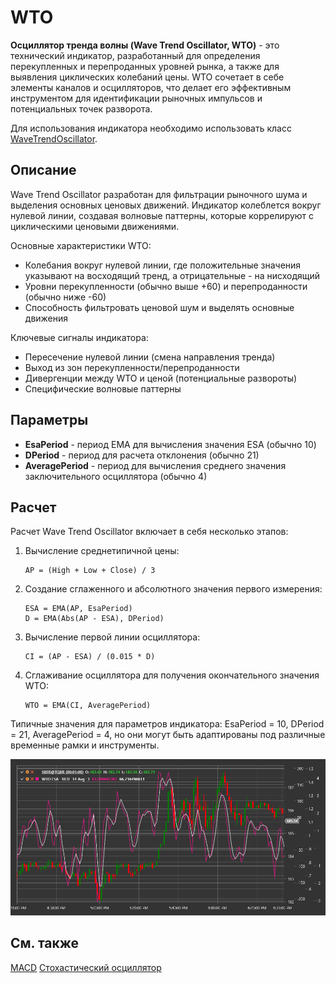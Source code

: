 # WTO

**Осциллятор тренда волны (Wave Trend Oscillator, WTO)** - это технический индикатор, разработанный для определения перекупленных и перепроданных уровней рынка, а также для выявления циклических колебаний цены. WTO сочетает в себе элементы каналов и осцилляторов, что делает его эффективным инструментом для идентификации рыночных импульсов и потенциальных точек разворота.

Для использования индикатора необходимо использовать класс [WaveTrendOscillator](xref:StockSharp.Algo.Indicators.WaveTrendOscillator).

## Описание

Wave Trend Oscillator разработан для фильтрации рыночного шума и выделения основных ценовых движений. Индикатор колеблется вокруг нулевой линии, создавая волновые паттерны, которые коррелируют с циклическими ценовыми движениями.

Основные характеристики WTO:
- Колебания вокруг нулевой линии, где положительные значения указывают на восходящий тренд, а отрицательные - на нисходящий
- Уровни перекупленности (обычно выше +60) и перепроданности (обычно ниже -60)
- Способность фильтровать ценовой шум и выделять основные движения

Ключевые сигналы индикатора:
- Пересечение нулевой линии (смена направления тренда)
- Выход из зон перекупленности/перепроданности
- Дивергенции между WTO и ценой (потенциальные развороты)
- Специфические волновые паттерны

## Параметры

- **EsaPeriod** - период EMA для вычисления значения ESA (обычно 10)
- **DPeriod** - период для расчета отклонения (обычно 21)
- **AveragePeriod** - период для вычисления среднего значения заключительного осциллятора (обычно 4)

## Расчет

Расчет Wave Trend Oscillator включает в себя несколько этапов:

1. Вычисление среднетипичной цены:
   ```
   AP = (High + Low + Close) / 3
   ```

2. Создание сглаженного и абсолютного значения первого измерения:
   ```
   ESA = EMA(AP, EsaPeriod)
   D = EMA(Abs(AP - ESA), DPeriod)
   ```

3. Вычисление первой линии осциллятора:
   ```
   CI = (AP - ESA) / (0.015 * D)
   ```

4. Сглаживание осциллятора для получения окончательного значения WTO:
   ```
   WTO = EMA(CI, AveragePeriod)
   ```

Типичные значения для параметров индикатора: EsaPeriod = 10, DPeriod = 21, AveragePeriod = 4, но они могут быть адаптированы под различные временные рамки и инструменты.

![IndicatorWaveTrendOscillator](../../../../images/indicator_wave_trend_oscillator.png)

## См. также

[MACD](macd.md)
[Стохастический осциллятор](stochastic_oscillator.md)